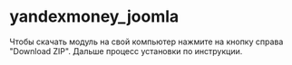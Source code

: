 yandexmoney_joomla
==================

Чтобы скачать модуль на свой компьютер нажмите на кнопку справа "Download ZIP". Дальше процесс установки по инструкции.
